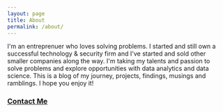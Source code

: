 ```yaml
---
layout: page
title: About
permalink: /about/
---
```


I'm an entreprenuer who loves solving problems. I started and still own a successful technology & security firm and I've started and sold other smaller companies along the way. I'm taking my talents and passion to solve problems and explore opportunities with data analytics and data science. This is a blog of my journey, projects, findings, musings and ramblings. I hope you enjoy it!

### [Contact Me](https://www.datamindshare.com/contact)
